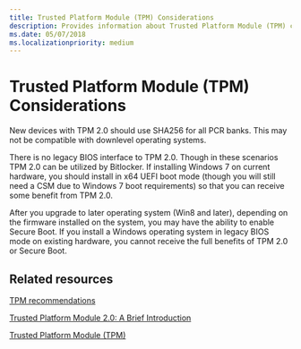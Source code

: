 ```yaml
---
title: Trusted Platform Module (TPM) Considerations
description: Provides information about Trusted Platform Module (TPM) considerations.
ms.date: 05/07/2018
ms.localizationpriority: medium
---
```


# Trusted Platform Module (TPM) Considerations

New devices with TPM 2.0 should use SHA256 for all PCR banks. This may not be compatible with downlevel operating systems.

There is no legacy BIOS interface to TPM 2.0. Though in these scenarios TPM 2.0 can be utilized by Bitlocker.  If installing Windows 7 on current hardware, you should install in x64 UEFI boot mode (though you will still need a CSM due to Windows 7 boot requirements) so that you can receive some benefit from TPM 2.0.

After you upgrade to later operating system (Win8 and later), depending on the firmware installed on the system, you may have the ability to enable Secure Boot. If you install a Windows operating system in legacy BIOS mode on existing hardware, you cannot receive the full benefits of TPM 2.0 or Secure Boot.

## Related resources

[TPM recommendations](/windows/security/hardware-protection/tpm/tpm-recommendations)

[Trusted Platform Module 2.0: A Brief Introduction](https://trustedcomputinggroup.org/resource/trusted-platform-module-2-0-a-brief-introduction/)

[Trusted Platform Module (TPM)](https://trustedcomputinggroup.org/work-groups/trusted-platform-module/)

